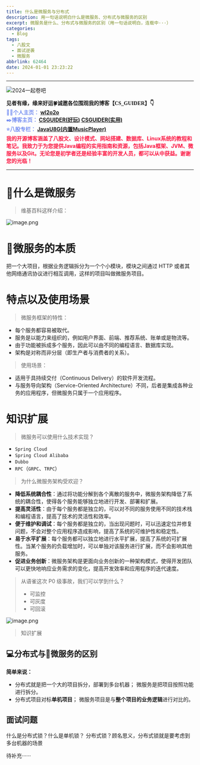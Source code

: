 ```yaml
---
title: 什么是微服务与分布式
description: 用一句话说明白什么是微服务、分布式与微服务的区别
excerpt: 微服务是什么、分布式与微服务的区别（用一句话说明白，连载中···）
categories:
  - Blog
tags:
  - 八股文
  - 面试逆袭
  - 微服务
abbrlink: 62464
date: 2024-01-01 23:23:22
---
```


---
![2024一起卷吧](https://cs-wlei224.obs.cn-south-1.myhuaweicloud.com/blog-imgs/202401012339968.png)

<font face="STCAIYUN">
<b> 
见者有缘，缘来好运🍀诚邀各位围观我的博客【CS_GUIDER】👇
</b>
</font>
<br>
<font color=#758ef1>
<b>
🧑‍💻个人主页：
<a href="https://github.com/wl2o2o">wl2o2o</a>
<br>
✒️博客主页：
<a href="https://wlei224.gitee.io"> CSGUIDER(好玩)</a>
<a href="https://wl2o2o.github.io"> CSGUIDER(实用)</a>
<br>
⭐八股专栏：
<a href="https://csguider.icu"> JavaU8G(内置MusicPlayer)</a>
</b>
</font>
<br>
<font color=#fc1944>
<b>我的开源博客涵盖了八股文、设计模式、网站搭建、数据库、Linux系统的教程和笔记。我致力于为您提供Java编程的实用指南和资源，包括Java框架、JVM、微服务以及Git。无论您是初学者还是经验丰富的开发人员，都可以从中获益。谢谢您的光临！</b>
</font>

---

# 🐳什么是微服务

> 维基百科这样介绍：

![image.png](https://cs-wlei224.obs.cn-south-1.myhuaweicloud.com/blog-imgs/202401012339582.png)
# 🐳微服务的本质
把一个大项目，根据业务逻辑拆分为一个个小模块，模块之间通过 HTTP 或者其他网络通讯协议进行相互调用，这样的项目叫做微服务项目。
# 特点以及使用场景

> 微服务框架的特性：

- 每个服务都容易被取代。
- 服务是以能力来组织的，例如用户界面、前端、推荐系统、账单或是物流等。
- 由于功能被拆成多个服务，因此可以由不同的编程语言、数据库实现。
- 架构是对称而非分层（即生产者与消费者的关系）。

> 使用场景：

- 适用于具持续交付（Continuous Delivery）的软件开发流程。
- 与服务导向架构（Service-Oriented Architecture）不同，后者是集成各种业务的应用程序，但微服务只属于一个应用程序。

# 知识扩展

> 微服务可以使用什么技术实现？

- `Spring Cloud`
- `Spring Cloud Alibaba`
- `Dubbo`
- `RPC`（`GRPC`、`TRPC`）

> 为什么微服务架构受欢迎？

- **降低系统耦合性**：通过将功能分解到各个离散的服务中，微服务架构降低了系统的耦合性，使得各个服务能够独立地进行开发、部署和扩展。
- **提高灵活性**：由于每个服务都是独立的，可以对不同的服务使用不同的技术栈和编程语言，提高了技术的灵活性和效率。
- **便于维护和调试**：每个服务都是独立的，当出现问题时，可以迅速定位并修复问题，不会对整个应用程序造成影响，提高了系统的可维护性和稳定性。
- **易于水平扩展**：每个服务都可以独立地进行水平扩展，提高了系统的可扩展性。当某个服务的负载增加时，可以单独对该服务进行扩展，而不会影响其他服务。
- **促进业务创新**：微服务架构是更面向业务创新的一种架构模式，使得开发团队可以更快地响应业务需求的变化，提高开发效率和应用程序的迭代速度。

>  从语雀这次 P0 级事故，我们可以学到什么？
>  - 可监控
>  - 可灰度
>  - 可回滚 

![image.png](https://img-blog.csdnimg.cn/img_convert/8dd32ad90fb8bb94993d3730de078bc3.png)


> 知识扩展

## 💻分布式与🐳微服务的区别

**简单来说：**
- 分布式就是把一个大的项目拆分，部署到多台机器；
微服务是把项目按照功能进行拆分。
- 分布式项目对标**单机项目**；
微服务项目是与**整个项目的业务逻辑**进行对比的。


## 面试问题
什么是分布式锁？什么是单机锁？
分布式锁？顾名思义，分布式锁就是要考虑到多台机器的场景

待补充······
